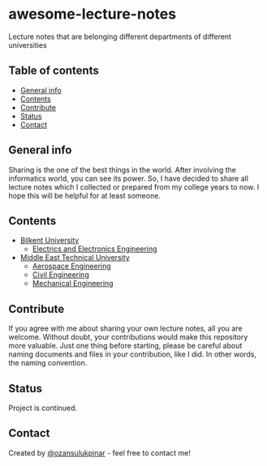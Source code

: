 # awesome-lecture-notes

Lecture notes that are belonging different departments of different universities

## Table of contents

- [General info](#general-info)
- [Contents](#contents)
- [Contribute](#contribute)
- [Status](#status)
- [Contact](#contact)

## General info

Sharing is the one of the best things in the world. After involving the informatics world, you can see its power. So, I have decided to share all lecture notes which I collected or prepared from my college years to now. I hope this will be helpful for at least someone.

## Contents

- [Bilkent University](#bilkent-university)
  - [Electrics and Electronics Engineering](#electrics-and-electronics-engineering)
- [Middle East Technical University](#middle-east-technical-university)
  - [Aerospace Engineering](#aerospace-engineering)
  - [Civil Engineering](#civil-engineering)
  - [Mechanical Engineering](#mechanical-engineering)

## Contribute

If you agree with me about sharing your own lecture notes, all you are welcome. Without doubt, your contributions would make this repository more valuable. Just one thing before starting, please be careful about naming documents and files in your contribution, like I did. In other words, the naming convention.

## Status

Project is continued.

## Contact

Created by [@ozansulukpinar](https://github.com/ozansulukpinar) - feel free to contact me!
